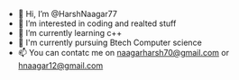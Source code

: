 - 👋 Hi, I’m @HarshNaagar77
- 👀 I’m interested in coding and realted stuff
- 🌱 I’m currently learning c++
- 💞️ I'm currently pursuing Btech Computer science 
- 📫 You can contatc me on naagarharsh70@gmail.com or hnaagar12@gmail.com 


